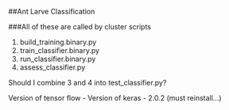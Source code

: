 ##Ant Larve Classification


###All of these are called by cluster scripts

1. build_training.binary.py
2. train_classifier.binary.py
3. run_classifier.binary.py
4. assess_classifier.py

Should I combine 3 and 4 into test_classifier.py?

Version of tensor flow -
Version of keras - 2.0.2 (must reinstall...)